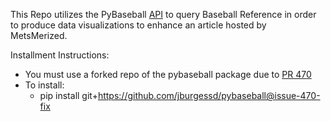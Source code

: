 This Repo utilizes the PyBaseball [API](https://github.com/jldbc/pybaseball) to query Baseball Reference in order to produce data visualizations to enhance an article hosted by MetsMerized.

Installment Instructions:
- You must use a forked repo of the pybaseball package due to [PR 470](https://github.com/jldbc/pybaseball/issues/470)
- To install:
  - pip install git+https://github.com/jburgessd/pybaseball@issue-470-fix

